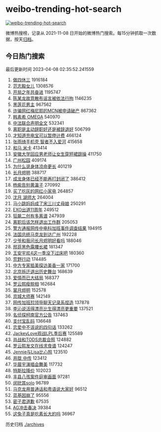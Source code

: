 # weibo-trending-hot-search

[![weibo-trending-hot-search](https://github.com/ameizi/weibo-trending-hot-search/actions/workflows/ci.yml/badge.svg)](https://github.com/ameizi/weibo-trending-hot-search/actions/workflows/ci.yml)

微博热搜榜，记录从 2021-11-08 日开始的微博热门搜索。每15分钟抓取一次数据，按天[归档](./archives)。

## 今日热门搜索

<!-- BEGIN --> 
最后更新时间 2023-04-08 02:35:52.241559 
1. [做四休三](https://s.weibo.com/weibo?q=%E5%81%9A%E5%9B%9B%E4%BC%91%E4%B8%89&t=31&band_rank=1&Refer=top) 1916184
1. [范志毅女儿](https://s.weibo.com/weibo?q=%E8%8C%83%E5%BF%97%E6%AF%85%E5%A5%B3%E5%84%BF&t=31&band_rank=2&Refer=top) 1308576
1. [开局之年共奋进](https://s.weibo.com/weibo?q=%23%E5%BC%80%E5%B1%80%E4%B9%8B%E5%B9%B4%E5%85%B1%E5%A5%8B%E8%BF%9B%23&t=31&band_rank=3&Refer=top) 1195747
1. [陈某龙故意散布谣言被依法行拘](https://s.weibo.com/weibo?q=%23%E9%99%88%E6%9F%90%E9%BE%99%E6%95%85%E6%84%8F%E6%95%A3%E5%B8%83%E8%B0%A3%E8%A8%80%E8%A2%AB%E4%BE%9D%E6%B3%95%E8%A1%8C%E6%8B%98%23&t=31&band_rank=4&Refer=top) 1146235
1. [黑莲花男主](https://s.weibo.com/weibo?q=%E9%BB%91%E8%8E%B2%E8%8A%B1%E7%94%B7%E4%B8%BB&t=31&band_rank=5&Refer=top) 967562
1. [诈骗网红梅尼耶的MCN被申请破产](https://s.weibo.com/weibo?q=%23%E8%AF%88%E9%AA%97%E7%BD%91%E7%BA%A2%E6%A2%85%E5%B0%BC%E8%80%B6%E7%9A%84MCN%E8%A2%AB%E7%94%B3%E8%AF%B7%E7%A0%B4%E4%BA%A7%23&t=31&band_rank=6&Refer=top) 867362
1. [韩素希 OMEGA](https://s.weibo.com/weibo?q=%E9%9F%A9%E7%B4%A0%E5%B8%8C%20OMEGA&t=31&band_rank=7&Refer=top) 540970
1. [中法联合声明全文](https://s.weibo.com/weibo?q=%23%E4%B8%AD%E6%B3%95%E8%81%94%E5%90%88%E5%A3%B0%E6%98%8E%E5%85%A8%E6%96%87%23&t=31&band_rank=8&Refer=top) 532341
1. [离职是主动辞职好还是被辞退好](https://s.weibo.com/weibo?q=%23%E7%A6%BB%E8%81%8C%E6%98%AF%E4%B8%BB%E5%8A%A8%E8%BE%9E%E8%81%8C%E5%A5%BD%E8%BF%98%E6%98%AF%E8%A2%AB%E8%BE%9E%E9%80%80%E5%A5%BD%23&t=31&band_rank=9&Refer=top) 506799
1. [才知道充电宝可以暂停计费](https://s.weibo.com/weibo?q=%23%E6%89%8D%E7%9F%A5%E9%81%93%E5%85%85%E7%94%B5%E5%AE%9D%E5%8F%AF%E4%BB%A5%E6%9A%82%E5%81%9C%E8%AE%A1%E8%B4%B9%23&t=31&band_rank=10&Refer=top) 466124
1. [张雨绮手机壳 智者不入爱河](https://s.weibo.com/weibo?q=%E5%BC%A0%E9%9B%A8%E7%BB%AE%E6%89%8B%E6%9C%BA%E5%A3%B3%20%E6%99%BA%E8%80%85%E4%B8%8D%E5%85%A5%E7%88%B1%E6%B2%B3&t=31&band_rank=11&Refer=top) 415658
1. [和马 米卡](https://s.weibo.com/weibo?q=%E5%92%8C%E9%A9%AC%20%E7%B1%B3%E5%8D%A1&t=31&band_rank=12&Refer=top) 413414
1. [安徽大学回应男老师让女生穿短裙跳操](https://s.weibo.com/weibo?q=%23%E5%AE%89%E5%BE%BD%E5%A4%A7%E5%AD%A6%E5%9B%9E%E5%BA%94%E7%94%B7%E8%80%81%E5%B8%88%E8%AE%A9%E5%A5%B3%E7%94%9F%E7%A9%BF%E7%9F%AD%E8%A3%99%E8%B7%B3%E6%93%8D%23&t=31&band_rank=13&Refer=top) 411750
1. [广州松园](https://s.weibo.com/weibo?q=%E5%B9%BF%E5%B7%9E%E6%9D%BE%E5%9B%AD&t=31&band_rank=14&Refer=top) 409174
1. [为什么说身体凉命更长](https://s.weibo.com/weibo?q=%23%E4%B8%BA%E4%BB%80%E4%B9%88%E8%AF%B4%E8%BA%AB%E4%BD%93%E5%87%89%E5%91%BD%E6%9B%B4%E9%95%BF%23&t=31&band_rank=15&Refer=top) 401219
1. [长月烬明](https://s.weibo.com/weibo?q=%E9%95%BF%E6%9C%88%E7%83%AC%E6%98%8E&t=31&band_rank=16&Refer=top) 388717
1. [成龙身体已经不能再打封闭了](https://s.weibo.com/weibo?q=%23%E6%88%90%E9%BE%99%E8%BA%AB%E4%BD%93%E5%B7%B2%E7%BB%8F%E4%B8%8D%E8%83%BD%E5%86%8D%E6%89%93%E5%B0%81%E9%97%AD%E4%BA%86%23&t=31&band_rank=17&Refer=top) 386412
1. [杨紫告别黄瀛子](https://s.weibo.com/weibo?q=%23%E6%9D%A8%E7%B4%AB%E5%91%8A%E5%88%AB%E9%BB%84%E7%80%9B%E5%AD%90%23&t=31&band_rank=18&Refer=top) 270992
1. [买了吃灰的网红小家电](https://s.weibo.com/weibo?q=%23%E4%B9%B0%E4%BA%86%E5%90%83%E7%81%B0%E7%9A%84%E7%BD%91%E7%BA%A2%E5%B0%8F%E5%AE%B6%E7%94%B5%23&t=31&band_rank=49&Refer=top) 264857
1. [沈月 湖师大](https://s.weibo.com/weibo?q=%E6%B2%88%E6%9C%88%20%E6%B9%96%E5%B8%88%E5%A4%A7&t=31&band_rank=19&Refer=top) 264004
1. [马小跳妈妈成了宋三川丈母娘](https://s.weibo.com/weibo?q=%23%E9%A9%AC%E5%B0%8F%E8%B7%B3%E5%A6%88%E5%A6%88%E6%88%90%E4%BA%86%E5%AE%8B%E4%B8%89%E5%B7%9D%E4%B8%88%E6%AF%8D%E5%A8%98%23&t=31&band_rank=20&Refer=top) 250291
1. [EXO出道11周年](https://s.weibo.com/weibo?q=EXO%E5%87%BA%E9%81%9311%E5%91%A8%E5%B9%B4&t=31&band_rank=21&Refer=top) 249512
1. [狂飙二创有多离谱](https://s.weibo.com/weibo?q=%23%E7%8B%82%E9%A3%99%E4%BA%8C%E5%88%9B%E6%9C%89%E5%A4%9A%E7%A6%BB%E8%B0%B1%23&t=31&band_rank=22&Refer=top) 247939
1. [离职后该怎样退出工作群](https://s.weibo.com/weibo?q=%23%E7%A6%BB%E8%81%8C%E5%90%8E%E8%AF%A5%E6%80%8E%E6%A0%B7%E9%80%80%E5%87%BA%E5%B7%A5%E4%BD%9C%E7%BE%A4%23&t=31&band_rank=23&Refer=top) 205053
1. [警方通报网传中电科加班事件调查结果](https://s.weibo.com/weibo?q=%23%E8%AD%A6%E6%96%B9%E9%80%9A%E6%8A%A5%E7%BD%91%E4%BC%A0%E4%B8%AD%E7%94%B5%E7%A7%91%E5%8A%A0%E7%8F%AD%E4%BA%8B%E4%BB%B6%E8%B0%83%E6%9F%A5%E7%BB%93%E6%9E%9C%23&t=31&band_rank=24&Refer=top) 194915
1. [法国总统马克龙到访广州](https://s.weibo.com/weibo?q=%23%E6%B3%95%E5%9B%BD%E6%80%BB%E7%BB%9F%E9%A9%AC%E5%85%8B%E9%BE%99%E5%88%B0%E8%AE%BF%E5%B9%BF%E5%B7%9E%23&t=31&band_rank=25&Refer=top) 192228
1. [少爷和我问长月烬明好看吗](https://s.weibo.com/weibo?q=%23%E5%B0%91%E7%88%B7%E5%92%8C%E6%88%91%E9%97%AE%E9%95%BF%E6%9C%88%E7%83%AC%E6%98%8E%E5%A5%BD%E7%9C%8B%E5%90%97%23&t=31&band_rank=26&Refer=top) 188046
1. [邢菲黑色露腰长裙](https://s.weibo.com/weibo?q=%23%E9%82%A2%E8%8F%B2%E9%BB%91%E8%89%B2%E9%9C%B2%E8%85%B0%E9%95%BF%E8%A3%99%23&t=31&band_rank=27&Refer=top) 181347
1. [王安宇欢4这一季没下过床吧](https://s.weibo.com/weibo?q=%23%E7%8E%8B%E5%AE%89%E5%AE%87%E6%AC%A24%E8%BF%99%E4%B8%80%E5%AD%A3%E6%B2%A1%E4%B8%8B%E8%BF%87%E5%BA%8A%E5%90%A7%23&t=31&band_rank=28&Refer=top) 180360
1. [荒野行动](https://s.weibo.com/weibo?q=%E8%8D%92%E9%87%8E%E8%A1%8C%E5%8A%A8&t=31&band_rank=39&Refer=top) 174485
1. [中方专家抵美探访美香一家](https://s.weibo.com/weibo?q=%23%E4%B8%AD%E6%96%B9%E4%B8%93%E5%AE%B6%E6%8A%B5%E7%BE%8E%E6%8E%A2%E8%AE%BF%E7%BE%8E%E9%A6%99%E4%B8%80%E5%AE%B6%23&t=31&band_rank=29&Refer=top) 171700
1. [北京拆迁退出历史舞台](https://s.weibo.com/weibo?q=%23%E5%8C%97%E4%BA%AC%E6%8B%86%E8%BF%81%E9%80%80%E5%87%BA%E5%8E%86%E5%8F%B2%E8%88%9E%E5%8F%B0%23&t=31&band_rank=30&Refer=top) 168639
1. [爱情而已大结局](https://s.weibo.com/weibo?q=%23%E7%88%B1%E6%83%85%E8%80%8C%E5%B7%B2%E5%A4%A7%E7%BB%93%E5%B1%80%23&t=31&band_rank=32&Refer=top) 168377
1. [罗云熙瘦脱相](https://s.weibo.com/weibo?q=%E7%BD%97%E4%BA%91%E7%86%99%E7%98%A6%E8%84%B1%E7%9B%B8&t=31&band_rank=31&Refer=top) 162684
1. [裳月烬明](https://s.weibo.com/weibo?q=%E8%A3%B3%E6%9C%88%E7%83%AC%E6%98%8E&t=31&band_rank=33&Refer=top) 152578
1. [京城大师赛](https://s.weibo.com/weibo?q=%E4%BA%AC%E5%9F%8E%E5%A4%A7%E5%B8%88%E8%B5%9B&t=31&band_rank=34&Refer=top) 142149
1. [网传加班怼领导聊天记录系捏造](https://s.weibo.com/weibo?q=%23%E7%BD%91%E4%BC%A0%E5%8A%A0%E7%8F%AD%E6%80%BC%E9%A2%86%E5%AF%BC%E8%81%8A%E5%A4%A9%E8%AE%B0%E5%BD%95%E7%B3%BB%E6%8D%8F%E9%80%A0%23&t=31&band_rank=35&Refer=top) 137878
1. [李沁说活得漂亮比生得漂亮更重要](https://s.weibo.com/weibo?q=%23%E6%9D%8E%E6%B2%81%E8%AF%B4%E6%B4%BB%E5%BE%97%E6%BC%82%E4%BA%AE%E6%AF%94%E7%94%9F%E5%BE%97%E6%BC%82%E4%BA%AE%E6%9B%B4%E9%87%8D%E8%A6%81%23&t=31&band_rank=36&Refer=top) 137521
1. [名侦探柯南官方公告](https://s.weibo.com/weibo?q=%23%E5%90%8D%E4%BE%A6%E6%8E%A2%E6%9F%AF%E5%8D%97%E5%AE%98%E6%96%B9%E5%85%AC%E5%91%8A%23&t=31&band_rank=37&Refer=top) 137463
1. [支付宝乱码](https://s.weibo.com/weibo?q=%23%E6%94%AF%E4%BB%98%E5%AE%9D%E4%B9%B1%E7%A0%81%23&t=31&band_rank=38&Refer=top) 136648
1. [恋爱中不该说的四句话](https://s.weibo.com/weibo?q=%23%E6%81%8B%E7%88%B1%E4%B8%AD%E4%B8%8D%E8%AF%A5%E8%AF%B4%E7%9A%84%E5%9B%9B%E5%8F%A5%E8%AF%9D%23&t=31&band_rank=50&Refer=top) 133262
1. [JackeyLove观战LPL季后赛](https://s.weibo.com/weibo?q=%23JackeyLove%E8%A7%82%E6%88%98LPL%E5%AD%A3%E5%90%8E%E8%B5%9B%23&t=31&band_rank=40&Refer=top) 125589
1. [肖战和TODS总裁合照](https://s.weibo.com/weibo?q=%23%E8%82%96%E6%88%98%E5%92%8CTODS%E6%80%BB%E8%A3%81%E5%90%88%E7%85%A7%23&t=31&band_rank=41&Refer=top) 124882
1. [罗云熙发文在线求食谱](https://s.weibo.com/weibo?q=%23%E7%BD%97%E4%BA%91%E7%86%99%E5%8F%91%E6%96%87%E5%9C%A8%E7%BA%BF%E6%B1%82%E9%A3%9F%E8%B0%B1%23&t=31&band_rank=42&Refer=top) 124247
1. [Jennie与Lisa比心照](https://s.weibo.com/weibo?q=%23Jennie%E4%B8%8ELisa%E6%AF%94%E5%BF%83%E7%85%A7%23&t=31&band_rank=43&Refer=top) 123510
1. [井胧 中传](https://s.weibo.com/weibo?q=%E4%BA%95%E8%83%A7%20%E4%B8%AD%E4%BC%A0&t=31&band_rank=44&Refer=top) 123412
1. [华晨宇演唱会舞美](https://s.weibo.com/weibo?q=%E5%8D%8E%E6%99%A8%E5%AE%87%E6%BC%94%E5%94%B1%E4%BC%9A%E8%88%9E%E7%BE%8E&t=31&band_rank=45&Refer=top) 117732
1. [特斯拉降价](https://s.weibo.com/weibo?q=%E7%89%B9%E6%96%AF%E6%8B%89%E9%99%8D%E4%BB%B7&t=31&band_rank=46&Refer=top) 102023
1. [丰县八孩案件庭审画面](https://s.weibo.com/weibo?q=%23%E4%B8%B0%E5%8E%BF%E5%85%AB%E5%AD%A9%E6%A1%88%E4%BB%B6%E5%BA%AD%E5%AE%A1%E7%94%BB%E9%9D%A2%23&t=31&band_rank=47&Refer=top) 97281
1. [闵玧其solo](https://s.weibo.com/weibo?q=%23%E9%97%B5%E7%8E%A7%E5%85%B6solo%23&t=31&band_rank=45&Refer=top) 96789
1. [马克龙用普通话和粤语说大家好](https://s.weibo.com/weibo?q=%23%E9%A9%AC%E5%85%8B%E9%BE%99%E7%94%A8%E6%99%AE%E9%80%9A%E8%AF%9D%E5%92%8C%E7%B2%A4%E8%AF%AD%E8%AF%B4%E5%A4%A7%E5%AE%B6%E5%A5%BD%23&t=31&band_rank=48&Refer=top) 96512
1. [蓝基因崩了](https://s.weibo.com/weibo?q=%E8%93%9D%E5%9F%BA%E5%9B%A0%E5%B4%A9%E4%BA%86&t=31&band_rank=49&Refer=top) 95556
1. [密子君道歉](https://s.weibo.com/weibo?q=%23%E5%AF%86%E5%AD%90%E5%90%9B%E9%81%93%E6%AD%89%23&t=31&band_rank=50&Refer=top) 67535
1. [AG冲击春决](https://s.weibo.com/weibo?q=%23AG%E5%86%B2%E5%87%BB%E6%98%A5%E5%86%B3%23&t=31&band_rank=50&Refer=top) 39384
1. [这兔子真是吃素长大的吗](https://s.weibo.com/weibo?q=%23%E8%BF%99%E5%85%94%E5%AD%90%E7%9C%9F%E6%98%AF%E5%90%83%E7%B4%A0%E9%95%BF%E5%A4%A7%E7%9A%84%E5%90%97%23&t=31&band_rank=49&Refer=top) 36967
<!-- END -->

历史归档 [./archives](./archives)

